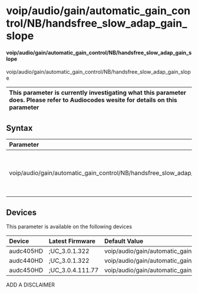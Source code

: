 ﻿---
description: voip/audio/gain/automatic_gain_control/NB/handsfree_slow_adap_gain_slope
search: false
---

# voip/audio/gain/automatic_gain_control/NB/handsfree_slow_adap_gain_slope

#### voip/audio/gain/automatic_gain_control/NB/handsfree_slow_adap_gain_slope

voip/audio/gain/automatic_gain_control/NB/handsfree_slow_adap_gain_slope


| This parameter is currently investigating what this parameter does. Please refer to Audiocodes wesite for details on this parameter | 
| :--- |

## Syntax
| Parameter | Syntax |
| :--- | :--- |
|voip/audio/gain/automatic_gain_control/NB/handsfree_slow_adap_gain_slope | {% raw %} undefined {% endraw %}|

## Devices
This parameter is available on the following devices

| Device | Latest Firmware | Default Value |
|:---|:---|:---|
| audc405HD | ;UC_3.0.1.322 | voip/audio/gain/automatic_gain_control/NB/handsfree_slow_adap_gain_slope=1_00 
| audc440HD | ;UC_3.0.1.322 | voip/audio/gain/automatic_gain_control/NB/handsfree_slow_adap_gain_slope=1_00 
| audc450HD | ;UC_3.0.4.111.77 | voip/audio/gain/automatic_gain_control/NB/handsfree_slow_adap_gain_slope=1_00 

ADD A DISCLAIMER
